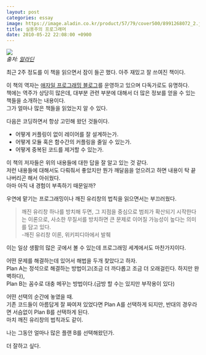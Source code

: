 ```yaml
---
layout: post
categories: essay
image: https://image.aladin.co.kr/product/57/79/cover500/8991268072_2.jpg
title: 실용주의 프로그래머
date: 2010-05-22 22:08:00 +0900
---
```


![](https://image.aladin.co.kr/product/57/79/cover500/8991268072_2.jpg)  
*출처: [알라딘](https://www.aladin.co.kr/shop/wproduct.aspx?ISBN=8991268072&ttbkey=ttbcrazytazo1459001&COPYPaper=1)*

최근 2주 정도를 이 책을 읽으면서 잠이 들곤 했다. 아주 재밌고 잘 쓰여진 책이다.

이 책의 역자는 [애자일 프로그래밍 블로그](http://agile.egloos.com/)를 운영하고 있으며 다독가로도 유명하다.  
책에는 역주가 상당히 많은데, 대부분 관련 부분에 대해서 더 많은 정보를 얻을 수 있는 책들을 소개하는 내용이다.    
그가 얼마나 많은 책들을 읽었는지 알 수 있다.

다음은 코딩하면서 항상 고민해 왔던 것들이다.

* 어떻게 커플링이 없이 레이어를 잘 설계하는가.  
* 어떻게 모듈 혹은 함수간의 커플링을 줄일 수 있는가.  
* 어떻게 중복된 코드를 제거할 수 있는가.

이 책의 저자들은 위의 내용들에 대한 답을 잘 알고 있는 것 같다.  
저런 내용들에 대해서도 다뤄줘서 좋았지만 뭔가 깨달음을 얻으려고 하면 내용이 탁 끝나버리곤 해서 아쉬웠다.  
아마 아직 내 경험이 부족하기 때문일까?  
  
우연에 맡기는 프로그래밍이나 깨진 유리창의 법칙을 읽으면서는 부끄러웠다.

> 깨진 유리창 하나를 방치해 두면, 그 지점을 중심으로 범죄가 확산되기 시작한다는 이론으로, 사소한 무질서를 방치하면 큰 문제로 이어질 가능성이 높다는 의미를 담고 있다.  
> -깨진 유리창 이론, 위키피디아에서 발췌

이는 일상 생활의 많은 곳에서 볼 수 있는데 프로그래밍 세계에서도 마찬가지이다.

어떤 문제를 해결하는데 있어서 해법을 두개 찾았다고 하자.  
Plan A는 정석으로 해결하는 방법이고(조금 더 까다롭고 조금 더 오래걸린다. 하지만 완벽하다),  
Plan B는 꼼수로 대충 메꾸는 방법이다.(금방 할 수는 있지만 부작용이 있다)

어떤 선택의 순간에 놓였을 때.  
기존 코드들이 아름답게 잘 짜여져 있었다면 Plan A를 선택하게 되지만, 반대의 경우라면 서슴없이 Plan B를 선택하게 된다.  
마치 깨진 유리창의 법칙과도 같이.

나는 그동안 얼마나 많은 플랜 B를 선택해왔던가.

더 잘하고 싶다.